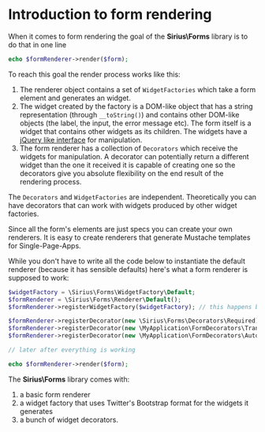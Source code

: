 # Introduction to form rendering

When it comes to form rendering the goal of the **Sirius\Forms** library is to do that in one line

```php
echo $formRenderer->render($form);
```

To reach this goal the render process works like this:

1. The renderer object contains a set of `WidgetFactories` which take a form element and generates an widget. 
2. The widget created by the factory is a DOM-like object that has a string representation (through `__toString()`) and contains other DOM-like objects (the label, the input, the error message etc). The form itself is a widget that contains other widgets as its children. The widgets have a [jQuery like interface](../10_API/Widget.md) for manipulation.
3. The form renderer has a collection of `Decorators` which receive the widgets for manipulation. A decorator can potentially return a different widget than the one it received it is capable of creating one so the decorators give you absolute flexibility on the end result of the rendering process.

The `Decorators` and `WidgetFactories` are independent. Theoretically you can have decorators that can work with widgets produced by other widget factories.

Since all the form's elements are just specs you can create your own renderers. It is easy to create renderers that generate Mustache templates for Single-Page-Apps.

While you don't have to write all the code below to instantiate the default renderer (because it has sensible defaults) here's what a form renderer is supposed to work:

```php
$widgetFactory = \Sirius\Forms\WidgetFactory\Default;
$formRenderer = \Sirius\Forms\Renderer\Default();
$formRenderer->registerWidgetFactory($widgetFactory); // this happens by default

$formRenderer->registerDecorator(new \Sirius\Forms\Decorators\Required); // this is done by default
$formRenderer->registerDecorator(new \MyApplication\FormDecorators\Translate($translator));
$formRenderer->registerDecorator(new \MyApplication\FormDecorators\Autocomplete);

// later after everything is working

echo $formRenderer->render($form);
```

The **Sirius\Forms** library comes with:
1. a basic form renderer 
2. a widget factory that uses Twitter's Bootstrap format for the widgets it generates 
3. a bunch of widget decorators.
